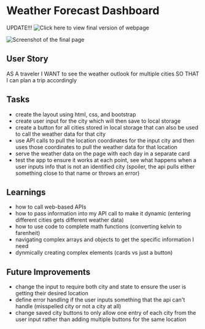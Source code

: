 # Weather Forecast Dashboard
UPDATE!!!
![Click here to view final version of webpage](https://kcschaefs.github.io/workday-scheduler/)

![Screenshot of the final page](./assets/images/Screenshot%20at%20Jan%2011%2017-24-58.png)

## User Story
AS A traveler
I WANT to see the weather outlook for multiple cities
SO THAT I can plan a trip accordingly

## Tasks
- create the layout using html, css, and bootstrap
- create user input for the city which will then save to local storage
- create a button for all cities stored in local storage that can also be used to call the weather data for that city
- use API calls to pull the location coordinates for the input city and then uses those coordinates to pull the weather data for that location
- serve the weather data on the page with each day in a separate card
- test the app to ensure it works at each point, see what happens when a user inputs info that is not an identified city (spoiler, the api pulls either something close to that name or throws an error)

## Learnings
- how to call web-based APIs
- how to pass information into my API call to make it dynamic (entering different cities gets different weather data)
- how to use code to complete math functions (converting kelvin to farenheit)
- navigating complex arrays and objects to get the specific information I need
- dynmically creating complex elements (cards vs just a button)

## Future Improvements
- change the input to require both city and state to ensure the user is getting their desired location
- define error handling if the user inputs something that the api can't handle (misspelled city or not a city at all)
- change saved city buttons to only allow one entry of each city from the user input rather than adding multiple buttons for the same location
